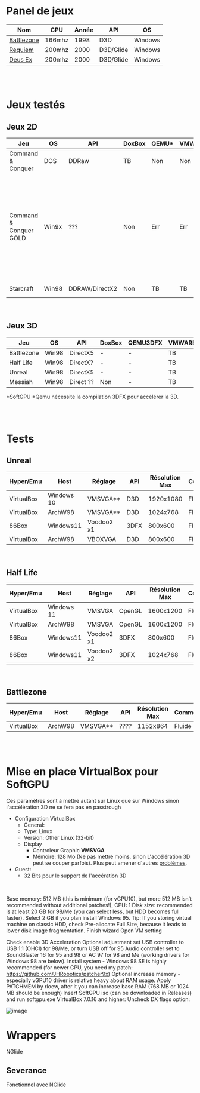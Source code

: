 # Panel de jeux
|Nom|CPU|Année|API|OS|
|-|-|-|-|-|
|[Battlezone](https://www.pcgamingwiki.com/wiki/Battlezone)|166mhz|1998|D3D|Windows|
|[Requiem](https://www.pcgamingwiki.com/wiki/Requiem:_Avenging_Angel)|200mhz|2000|D3D/Glide|Windows|
|[Deus Ex](https://www.pcgamingwiki.com/wiki/Requiem:_Avenging_Angel)|200mhz|2000|D3D/Glide|Windows|

<br><br>

# Jeux testés
## Jeux 2D
|Jeu|OS|API|DoxBox|QEMU*|VMWARE*|VirtualBox*|86Box|Wrappers|Notes|
|-|-|-|-|-|-|-|-|-|-|
| Command & Conquer|DOS|DDRaw | TB |Non|Non|Non|Non|Non||
| Command & Conquer GOLD|Win9x|??? |Non|Err|Err|EE|TB|Perte réseau| La version gold dézoome pour afficher en 640x480, pose problème avec les pilotes JHRobotics et divers hyperviseurs de niveau 2. |
|Starcraft|Win98|DDRAW/DirectX2|Non|TB|TB|TB|TB|???|Simple à tester|

<br>

## Jeux 3D
|Jeu|OS|API|DoxBox|QEMU3DFX|VMWARE*|VirtualBox*|86Box|Wrappers|Notes|
|-|-|-|-|-|-|-|-|-|-|
|Battlezone|Win98|DirectX5|-|-|TB|-|-|???||
|Half Life|Win98|DirectX?|-|-|TB|-|TB||
|Unreal|Win98|DirectX5|-|-|TB|-|TB||
|Messiah|Win98|Direct ??|Non|-|TB|Err|-||


*SoftGPU
*Qemu nécessite la compilation 3DFX pour accélérer la 3D.

<br><br>

# Tests
## Unreal

|Hyper/Emu|Host|Réglage|API|Résolution Max|Commentaire|
|-|-|-|-|-|-|
|VirtualBox|Windows 10|VMSVGA**|D3D|1920x1080 |Fluide|
|VirtualBox|ArchW98|VMSVGA**|D3D|1024x768|Fluide|
|86Box|Windows11|Voodoo2 x1|3DFX|800x600|Fluide|
|VirtualBox|ArchW98|VBOXVGA|D3D|800x600|Fluide|


<br>

## Half Life
|Hyper/Emu|Host|Réglage|API|Résolution Max|Commentaire|
|-|-|-|-|-|-|
|VirtualBox|Windows 11|VMSVGA|OpenGL|1600x1200|Fluide|
|VirtualBox|ArchW98|VMSVGA|OpenGL|1600x1200|Fluide|
|86Box|Windows11|Voodoo2 x1|3DFX|800x600|Fluide|
|86Box|Windows11|Voodoo2 x2|3DFX|1024x768|Fluide|

<br>

## Battlezone
|Hyper/Emu|Host|Réglage|API|Résolution Max|Commentaire|
|-|-|-|-|-|-|
|VirtualBox|ArchW98|VMSVGA**|????|1152x864|Fluide|



<br><br>


# Mise en place VirtualBox pour SoftGPU
Ces paramètres sont à mettre autant sur Linux que sur Windows sinon l'accélération 3D ne se fera pas en passtrough

- Configuration VirtualBox
  -  General:
    - Type: Linux
    - Version: Other Linux (32-bit)   
  - Display
    -  Controleur Graphic **VMSVGA**
    -  Mémoire: 128 Mo (Ne pas mettre moins, sinon L'accélération 3D peut se couper parfois). Plus peut amener d'autres [problèmes](https://github.com/JHRobotics/vmdisp9x/issues/2).
- Guest:
  - 32 Bits pour le support de l'accération 3D


<br>

Base memory: 512 MB (this is minimum (for vGPU10), but more 512 MB isn't recommended without additional patches!), CPU: 1
Disk size: recommended is at least 20 GB for 98/Me (you can select less, but HDD becomes full faster). Select 2 GB if you plan install Windows 95. Tip: If you storing virtual machine on classic HDD, check Pre-allocate Full Size, because it leads to lower disk image fragmentation.
Finish wizard
Open VM setting



Check enable 3D Acceleration
Optional adjustment
set USB controller to USB 1.1 (OHCI) for 98/Me, or turn USB off for 95
Audio controller set to SoundBlaster 16 for 95 and 98 or AC 97 for 98 and Me (working drivers for Windows 98 are below).
Install system - Windows 98 SE is highly recommended (for newer CPU, you need my patch: https://github.com/JHRobotics/patcher9x)
Optional increase memory - especially vGPU10 driver is relative heavy about RAM usage. Apply PATCHMEM by rloew, after it you can increase base RAM (768 MB or 1024 MB should be enough)
Insert SoftGPU iso (can be downloaded in Releases) and run softgpu.exe
VirtualBox 7.0.16 and higher: Uncheck DX flags option:

![image](https://github.com/daerlnaxe/QemuPlay/assets/18460858/601eb020-0c86-4d9a-a3ae-e20a549511e3)


# Wrappers
NGlide

## Severance 
Fonctionnel avec NGlide

